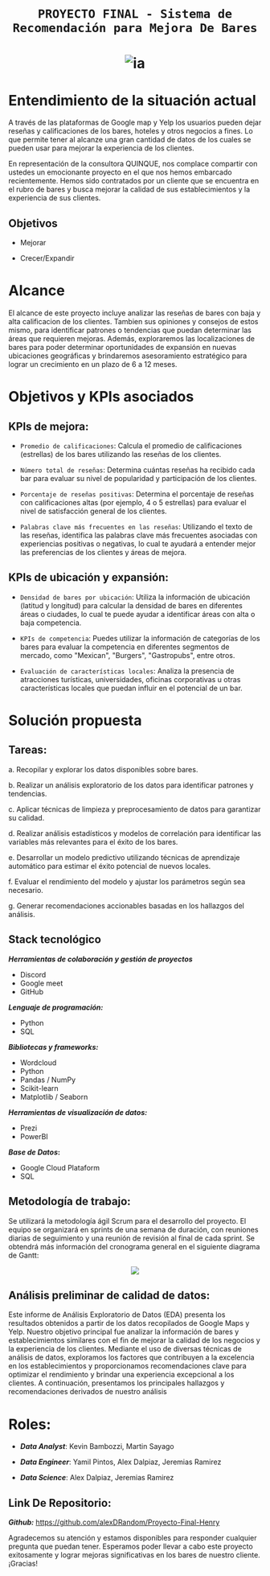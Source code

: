 # <h1 align=center>**`PROYECTO FINAL - Sistema de Recomendación para Mejora De Bares`**</h1>

# <h1 align=center> ![ia](https://emoji.slack-edge.com/TPRS7H4PN/henry-pm/4658c1bc769b53ae.png) </h1>


# Entendimiento de la situación actual

A través de las plataformas de Google map y Yelp los usuarios pueden dejar reseñas  y calificaciones de los bares, hoteles y otros negocios a fines. Lo que permite tener al alcanze una gran cantidad de datos de los cuales se pueden usar para mejorar la experiencia de los clientes.

En representación de la consultora QUINQUE, nos complace compartir con ustedes un emocionante proyecto en el que nos hemos embarcado recientemente. Hemos sido contratados por un cliente que se encuentra en el rubro de bares y busca mejorar la calidad de sus establecimientos y la experiencia de sus clientes.



## Objetivos


- Mejorar 

- Crecer/Expandir


# Alcance

El alcance de este proyecto incluye analizar las reseñas de bares con baja y alta calificacion de los clientes. Tambien sus opiniones y consejos de estos mismo, para identificar patrones o tendencias que puedan determinar las áreas que requieren mejoras. Además, exploraremos las localizaciones de bares para poder determinar oportunidades de expansión en nuevas ubicaciones geográficas y brindaremos asesoramiento estratégico para lograr un crecimiento en un plazo de 6 a 12 meses.


# Objetivos y KPIs asociados

## KPIs de mejora:

- `Promedio de calificaciones`: Calcula el promedio de calificaciones (estrellas) de los bares utilizando las reseñas de los clientes.

- `Número total de reseñas`: Determina cuántas reseñas ha recibido cada bar para evaluar su nivel de popularidad y participación de los clientes.

- `Porcentaje de reseñas positivas`: Determina el porcentaje de reseñas con calificaciones altas (por ejemplo, 4 o 5 estrellas) para evaluar el nivel de satisfacción general de los clientes.

- `Palabras clave más frecuentes en las reseñas`: Utilizando el texto de las reseñas, identifica las palabras clave más frecuentes asociadas con experiencias positivas o negativas, lo cual te ayudará a entender mejor las preferencias de los clientes y áreas de mejora.

## KPIs de ubicación y expansión:

- `Densidad de bares por ubicación`: Utiliza la información de ubicación (latitud y longitud) para calcular la densidad de bares en diferentes áreas o ciudades, lo cual te puede ayudar a identificar áreas con alta o baja competencia.

 - `KPIs de competencia`: Puedes utilizar la información de categorías de los bares para evaluar la competencia en diferentes segmentos de mercado, como "Mexican", "Burgers", "Gastropubs", entre otros.

- `Evaluación de características locales`: Analiza la presencia de atracciones turísticas, universidades, oficinas corporativas u otras características locales que puedan influir en el potencial de un bar.


# Solución propuesta

## Tareas:

a. Recopilar y explorar los datos disponibles sobre bares.

b. Realizar un análisis exploratorio de los datos para identificar patrones y tendencias.

c. Aplicar técnicas de limpieza y preprocesamiento de datos para garantizar su calidad.

d. Realizar análisis estadísticos y modelos de correlación para identificar las variables más relevantes para el éxito de los bares.

e. Desarrollar un modelo predictivo utilizando técnicas de aprendizaje automático para estimar el éxito potencial de nuevos locales.

f. Evaluar el rendimiento del modelo y ajustar los parámetros según sea necesario.

g. Generar recomendaciones accionables basadas en los hallazgos del análisis.

## **Stack tecnológico**

**_Herramientas de colaboración y gestión de proyectos_**

- Discord
- Google meet
- GitHub
 
**_Lenguaje de programación:_** 

- Python 
- SQL

**_Bibliotecas y frameworks:_** 
- Wordcloud 
- Python
- Pandas / NumPy
- Scikit-learn 
- Matplotlib / Seaborn

**_Herramientas de visualización de datos:_**

- Prezi
- PowerBI 

**_Base de Datos_:**

- Google Cloud Plataform
- SQL


## Metodología de trabajo:

Se utilizará la metodología ágil Scrum para el desarrollo del proyecto. El equipo se organizará en sprints de una semana de duración, con reuniones diarias de seguimiento y una reunión de revisión al final de cada sprint. Se obtendrá más información del cronograma general en el siguiente diagrama de Gantt:
 <p align="center">
<img src= https://github.com/kevinbamba/Proyecto-Final-Henry/blob/main/img/Diagrama-gant.png>
</p>

## Análisis preliminar de calidad de datos:
 Este informe de Análisis Exploratorio de Datos (EDA) presenta los resultados obtenidos a partir de los datos recopilados de Google Maps y Yelp. Nuestro objetivo principal fue analizar la información de bares y establecimientos similares con el fin de mejorar la calidad de los negocios y la experiencia de los clientes. Mediante el uso de diversas técnicas de análisis de datos, exploramos los factores que contribuyen a la excelencia en los establecimientos y proporcionamos recomendaciones clave para optimizar el rendimiento y brindar una experiencia excepcional a los clientes. A continuación, presentamos los principales hallazgos y recomendaciones derivados de nuestro análisis

# Roles:

- **_Data Analyst_**: Kevin Bambozzi, Martin Sayago

- **_Data Engineer_**: Yamil Pintos, Alex Dalpiaz, Jeremias Ramirez

- **_Data Science_**: Alex Dalpiaz, Jeremias Ramirez

## Link De Repositorio: 

**_Github:_** <https://github.com/alexDRandom/Proyecto-Final-Henry>


Agradecemos su atención y estamos disponibles para responder cualquier pregunta que puedan tener. Esperamos poder llevar a cabo este proyecto exitosamente y lograr mejoras significativas en los bares de nuestro cliente. ¡Gracias!
